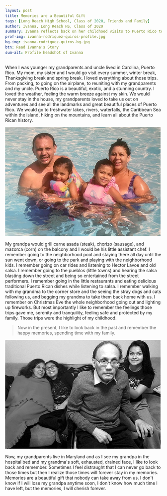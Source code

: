 ```yaml
---
layout: post
title: Memories are a Beautiful Gift
tags: [Long Reach High School, Class of 2020, Friends and Family] 
author: Ivanna, Long Reach HS, Class of 2020
summary: Ivanna reflects back on her childhood visits to Puerto Rico to visit family and experience the culture and traditions that continue to shape her in America.
prof-img: ivanna-rodriquez-quiros-profile.jpg
bg-img: ivanna-rodriquez-quiros-bg.jpg
btn: Read Ivanna's Story
sum-alt: Profile headshot of Ivanna
---
```


When I was younger my grandparents and uncle lived in Carolina, Puerto Rico. My mom, my sister and I would go visit every summer, winter break, Thanksgiving break and spring break. I loved everything about those trips. From packing, to going on the airplane, to reuniting with my grandparents and my uncle. Puerto Rico is a beautiful, exotic, and a stunning country. I loved the weather, feeling the warm breeze against my skin. We would never stay in the house, my grandparents loved to take us out on adventures and see all the landmarks and great beautiful places of Puerto Rico. We would go to freshwater lakes, rivers, waterfalls, the Caribbean Sea within the island, hiking on the mountains, and learn all about the Puerto Rican history.

<img class="post__img" src="/img/story/ivanna-rodriquez-quiros-family-photo-pool.jpg" alt="Ivanna at a young age swimming in a pool with her grandparents."> 

My grandpa would grill carne asada (steak), chorizo (sausage), and mazorca (corn) on the balcony and I would be his little assistant chef. I remember going to the neighborhood pool and staying there all day until the sun went down, or going to the park and playing with the neighborhood kids. I remember going on car rides and listening to Hector Lavoe and old salsa. I remember going to the pueblos (little towns) and hearing the salsa blasting down the street and being so entertained from the street performers. I remember going in the little restaurants and eating delicious traditional Puerto Rican dishes while listening to salsa. I remember walking with my grandma to the corner store and the seeing the stray dogs and cats following us, and begging my grandma to take them back home with us. I remember on Christmas Eve the whole neighborhood going out and lighting up fireworks. But most importantly I like to remember the feelings those trips gave me, serenity and tranquility, feeling safe and protected by my family. Those trips were the highlight of my childhood. 

> Now in the present, I like to look back in the past and remember the happy memories, spending time with my family. 

<img class="post__img" src="/img/story/ivanna-rodriquez-quiros-family-photo.jpg" alt="Ivanna sitting with her grandparents as a teenager.">

Now, my grandparents live in Maryland and as I see my grandpa in the hospital bed and my grandma's soft, exhausted, drained face, I like to look back and remember. Sometimes I feel distraught that I can never go back to those times but then I realize those times will forever stay in my memories. Memories are a beautiful gift that nobody can take away from us. I don't know if I will lose my grandpa anytime soon, I don't know how much time I have left, but the memories, I will cherish forever. 
